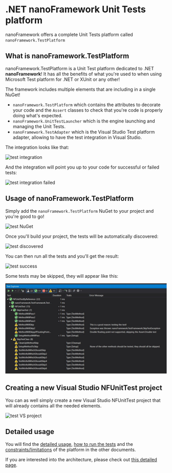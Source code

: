 # .NET **nanoFramework** Unit Tests platform

nanoFramework offers a complete Unit Tests platform called `nanoFramework.TestPlatform`

## What is nanoFramework.TestPlatform

nanoFramework.TestPlatform is a Unit Test platform dedicated to .NET **nanoFramework**! It has all the benefits of what you're used to when using Microsoft Test platform for .NET or XUnit or any other!

The framework includes multiple elements that are including in a single NuGet!

- `nanoFramework.TestPlatform` which contains the attributes to decorate your code and the `Assert` classes to check that you're code is properly doing what's expected.
- `nanoFramework.UnitTestLauncher` which is the engine launching and managing the Unit Tests.
- `nanoFramework.TestAdapter` which is the Visual Studio Test platform adapter, allowing to have the test integration in Visual Studio.

The integration looks like that:

![test integration](../../images/test-integration-vs.jpg)

And the integration will point you up to your code for successful or failed tests:

![test integration failed](../../images/test-integration-vs-failed.jpg)

## Usage of nanoFramework.TestPlatform

Simply add the `nanoFramework.TestPlatform` NuGet to your project and you're good to go!

![test NuGet](../../images/test-nuget-test-framework.jpg)

Once you'll build your project, the tests will be automatically discovered:

![test discovered](../../images/test-discovered.jpg)

You can then run all the tests and you'll get the result:

![test success](../../images/test-success.jpg)

Some tests may be skipped, they will appear like this:

![test skipped](../../images/test-skipped.jpg)

## Creating a new Visual Studio NFUnitTest project

You can as well simply create a new Visual Studio NFUnitTest project that will already contains all the needed elements.

![test VS project](../../images/test-project-template.png)

## Detailed usage

You will find the [detailed usage](using-test-platform.md), [how to run the tests](running-tests.md) and the [constraints/limitations](constraints-limitations.md) of the platform in the other documents.

If you are interested into the architecture, please check out [this detailed page](../architecture/unit-test.md).
